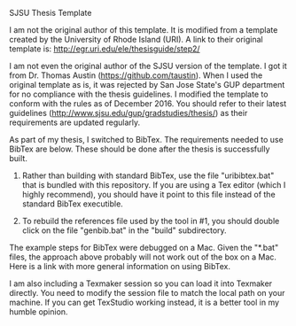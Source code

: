 SJSU Thesis Template

I am not the original author of this template.  It is modified from a template created by the University of Rhode Island (URI).  A link to their original template is: http://egr.uri.edu/ele/thesisguide/step2/

I am not even the original author of the SJSU version of the template.  I got it from Dr. Thomas Austin (https://github.com/taustin).  When I used the original template as is, it was rejected by San Jose State's GUP department for no compliance with the thesis guidelines.  I modified the template to conform with the rules as of December 2016.  You should refer to their latest guidelines (http://www.sjsu.edu/gup/gradstudies/thesis/) as their requirements are updated regularly.

As part of my thesis, I switched to BibTex.  The requirements needed to use BibTex are below.  These should be done after the thesis is successfully built.

1. Rather than building with standard BibTex, use the file "uribibtex.bat" that is bundled with this repository.  If you are using a Tex editor (which I highly recommend), you should have it point to this file instead of the standard BibTex executible.

2. To rebuild the references file used by the tool in #1, you should double click on the file "genbib.bat" in the "build" subdirectory.

The example steps for BibTex were debugged on a Mac. Given the "*.bat" files, the approach above probably will not work out of the box on a Mac.  Here is a link with more general information on using BibTex.

I am also including a Texmaker session so you can load it into Texmaker directly.  You need to modify the session file to match the local path on your machine.  If you can get TexStudio working instead, it is a better tool in my humble opinion.